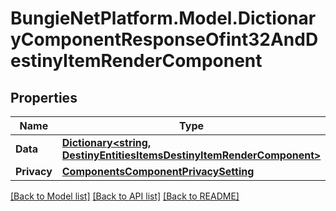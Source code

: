 # BungieNetPlatform.Model.DictionaryComponentResponseOfint32AndDestinyItemRenderComponent
## Properties

Name | Type | Description | Notes
------------ | ------------- | ------------- | -------------
**Data** | [**Dictionary&lt;string, DestinyEntitiesItemsDestinyItemRenderComponent&gt;**](DestinyEntitiesItemsDestinyItemRenderComponent.md) |  | [optional] 
**Privacy** | [**ComponentsComponentPrivacySetting**](ComponentsComponentPrivacySetting.md) |  | [optional] 

[[Back to Model list]](../README.md#documentation-for-models) [[Back to API list]](../README.md#documentation-for-api-endpoints) [[Back to README]](../README.md)


